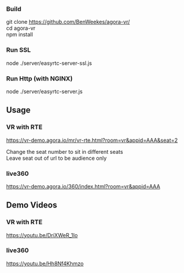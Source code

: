
### Build 
git clone https://github.com/BenWeekes/agora-vr/   
cd agora-vr   
npm install   

### Run SSL
node ./server/easyrtc-server-ssl.js   

### Run Http (with NGINX)
node ./server/easyrtc-server.js    

## Usage

### VR with RTE
https://vr-demo.agora.io/mr/vr-rte.html?room=vr&appid=AAA&seat=2

Change the seat number to sit in different seats    
Leave seat out of url to be audience only      

### live360
https://vr-demo.agora.io/360/index.html?room=vr&appid=AAA

## Demo Videos
### VR with RTE
https://youtu.be/DriXWeR_1Io

### live360
https://youtu.be/Hh8Nf4Khmzo

